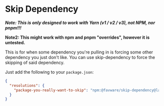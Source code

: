# Skip Dependency

**_Note: This is only designed to work with Yarn (v1 / v2 / v3), not NPM, nor pnpm!!!_**

**Note2: This might work with npm and pnpm "overrides", however it is untested.**

This is for when some dependency you're pulling in is forcing some other dependency you just don't like.
You can use skip-dependency to force the skipping of said dependency.

Just add the following to your `package.json`:

```json
{
  "resolutions": {
    "package-you-really-want-to-skip": "npm:@favware/skip-dependency@latest"
  }
}
```
